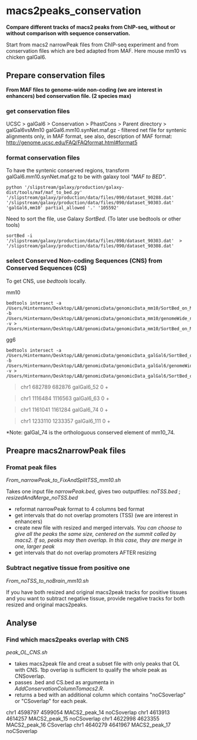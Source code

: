 # macs2peaks_conservation

**Compare different tracks of macs2 peaks from ChIP-seq, without or without comparison with sequence conservation.**

Start from macs2 narrowPeak files from ChIP-seq experiment and from conservation files which are bed adapted from MAF.
Here mouse mm10 vs chicken galGal6.

## Prepare conservation files
**From MAF files to genome-wide non-coding (we are interest in enhancers) bed conservation file. (2 species max)**

### get conservation files

UCSC > galGal6 > Conservation > PhastCons > Parent directory > galGal6vsMm10
galGal6.mm10.synNet.maf.gz - filtered net file for syntenic alignments
               only, in MAF format, see also, description of MAF format:
               http://genome.ucsc.edu/FAQ/FAQformat.html#format5
 
### format conservation files

To have the syntenic conserved regions, transform galGal6.mm10.synNet.maf.gz to be with galaxy tool *"MAF to BED"*.

    python '/slipstream/galaxy/production/galaxy-dist/tools/maf/maf_to_bed.py' '/slipstream/galaxy/production/data/files/090/dataset_90288.dat' '/slipstream/galaxy/production/data/files/090/dataset_90303.dat' 'galGal6,mm10' partial_allowed '.' '105592'

Need to sort the file, use Galaxy *SortBed*. (To later use bedtools or other tools)

    sortBed -i '/slipstream/galaxy/production/data/files/090/dataset_90303.dat'  > '/slipstream/galaxy/production/data/files/090/dataset_90308.dat'

### select Conserved Non-coding Sequences (CNS) from Conserved Sequences (CS)
To get CNS, use *bedtools* locally.

mm10
  
    bedtools intersect -a /Users/Hintermann/Desktop/LAB/genomicData/genomicData_mm10/SortBed_on_MAF_to_BED_on_gG6_mm10_mm10.bed -b /Users/Hintermann/Desktop/LAB/genomicData/genomicData_mm10/genomeWide_ncbiRefSeq_mm10.bed -v > /Users/Hintermann/Desktop/LAB/genomicData/genomicData_mm10/SortBed_on_MAF_to_BED_on_gG6_mm10_mm10_nonCoding.bed 
    
gg6

    bedtools intersect -a /Users/Hintermann/Desktop/LAB/genomicData/genomicData_galGal6/SortBed_on_MAF_to_BED_on_gG6_mm10_galGal6.bed -b /Users/Hintermann/Desktop/LAB/genomicData/genomicData_galGal6/genomeWide_ncbiRefSeq_gg6.bed -v > /Users/Hintermann/Desktop/LAB/genomicData/genomicData_galGal6/SortBed_on_MAF_to_BED_on_gG6_mm10_galGal6_nonCoding.bed 

>chr1	682789	682876	galGal6_52	0	+

>chr1	1116484	1116563	galGal6_63	0	+

>chr1	1161041	1161284	galGal6_74	0	+

>chr1	1233110	1233357	galGal6_111	0	+

*Note: galGal_74 is the orthologuous conserved element of mm10_74.

## Preapre macs2narrowPeak files

### Fromat peak files

*From_narrowPeak_to_FixAndSplitTSS_mm10.sh*

Takes one input file *narrowPeak.bed*, gives two outputfiles: *noTSS.bed* ; *resizedAndMerge_noTSS.bed*

* reformat narrowPeak format to 4 columns bed format
* get intervals that do not overlap promoters (TSS) (we are interest in enhancers)
* create new file with resized and merged intervals. *You can choose to give all the peaks the same size, centered on the summit called by macs2. If so, peaks may then overlap. In this case, they are merge in one, larger peak*
* get intervals that do not overlap promoters AFTER resizing
  
### Subtract negative tissue from positive one

*From_noTSS_to_noBrain_mm10.sh*

If you have both resized and original macs2peak tracks for positive tissues and you want to subtract negative tissue, provide negative tracks for both resized and original macs2peaks.

## Analyse

### Find which macs2peaks overlap with CNS

*peak_OL_CNS.sh*

* takes macs2peak file and creat a subset file with only peaks that OL with CNS. 1bp overlap is sufficient to qualify the whole peak as CNSoverlap.
* passes .bed and CS.bed as argumenta in *AddConservationColumnTomacs2.R*. 
* returns a bed with an additional column which contains "noCSoverlap" or "CSoverlap" for each peak. 

chr1	4598797	4599054	MACS2_peak_14	noCSoverlap
chr1	4613913	4614257	MACS2_peak_15	noCSoverlap
chr1	4622998	4623355	MACS2_peak_16	CSoverlap
chr1	4640279	4641967	MACS2_peak_17	noCSoverlap
